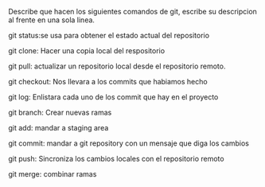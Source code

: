 Describe que hacen los siguientes comandos de git, escribe su descripcion al frente en una sola linea.

git status:se usa para obtener el estado actual del repositorio

git clone: Hacer una copia local del respositorio

git pull: actualizar un repositorio local desde el repositorio remoto. 

git checkout: Nos llevara a los commits que habiamos hecho 

git log: Enlistara cada uno de los commit que hay en el proyecto 

git branch: Crear nuevas ramas

git add: mandar a staging area

git commit: mandar a git repository con un mensaje que diga los cambios

git push: Sincroniza los cambios locales con el repositorio remoto

git merge: combinar ramas
